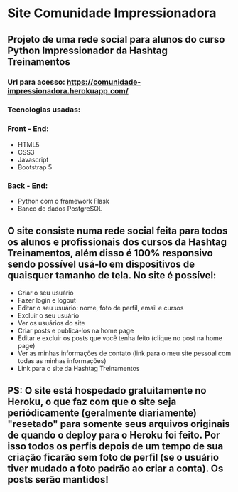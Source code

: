 # Site Comunidade Impressionadora
## Projeto de uma rede social para alunos do curso Python Impressionador da Hashtag Treinamentos

### Url para acesso: https://comunidade-impressionadora.herokuapp.com/

### Tecnologias usadas:
### Front - End:
- HTML5
- CSS3
- Javascript
- Bootstrap 5
### Back - End:
- Python com o framework Flask
- Banco de dados PostgreSQL

## O site consiste numa rede social feita para todos os alunos e profissionais dos cursos da Hashtag Treinamentos, além disso é 100% responsivo sendo possível usá-lo em dispositivos de quaisquer tamanho de tela. No site é possível:
- Criar o seu usuário
- Fazer login e logout
- Editar o seu usuário: nome, foto de perfil, email e cursos
- Excluir o seu usuário
- Ver os usuários do site
- Criar posts e publicá-los na home page
- Editar e excluir os posts que você tenha feito (clique no post na home page)
- Ver as minhas informações de contato (link para o meu site pessoal com todas as minhas informações)
- Link para o site da Hashtag Treinamentos
## PS: O site está hospedado gratuitamente no Heroku, o que faz com que o site seja periódicamente (geralmente diariamente) "resetado" para somente seus arquivos originais de quando o deploy para o Heroku foi feito. Por isso todos os perfis depois de um tempo de sua criação ficarão sem foto de perfil (se o usuário tiver mudado a foto padrão ao criar a conta). Os posts serão mantidos!
